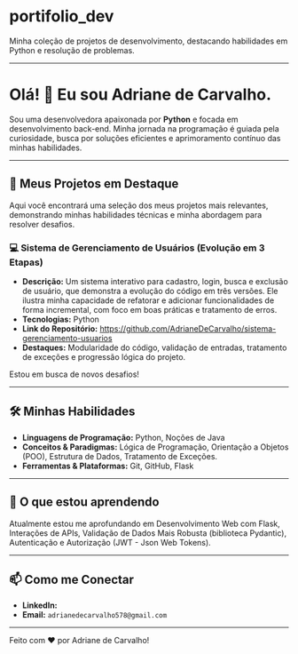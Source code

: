 # portifolio_dev
Minha coleção de projetos de desenvolvimento, destacando habilidades em Python e resolução de problemas.

---

# Olá! :wave:  Eu sou Adriane de Carvalho.
Sou uma desenvolvedora apaixonada por **Python** e focada em desenvolvimento back-end. Minha jornada na programação é guiada pela curiosidade, busca por soluções eficientes e aprimoramento contínuo das minhas habilidades.

---

## 🚀 Meus Projetos em Destaque
Aqui você encontrará uma seleção dos meus projetos mais relevantes, demonstrando minhas habilidades técnicas e minha abordagem para resolver desafios.


###  💻 Sistema de Gerenciamento de Usuários (Evolução em 3 Etapas)
* **Descrição:** Um sistema interativo para cadastro, login, busca e exclusão de usuário, que demonstra a evolução do código em três versões. Ele ilustra minha capacidade de refatorar e adicionar funcionalidades de forma incremental, com foco em boas práticas e tratamento de erros.
* **Tecnologias:** Python
* **Link do Repositório:** https://github.com/AdrianeDeCarvalho/sistema-gerenciamento-usuarios
* **Destaques:** Modularidade do código, validação de entradas, tratamento de exceções e progressão lógica do projeto.


Estou em busca de novos desafios!

---

## 🛠️ Minhas Habilidades

* **Linguagens de Programação:** Python, Noções de Java
* **Conceitos & Paradigmas:** Lógica de Programação, Orientação a Objetos (POO), Estrutura de Dados, Tratamento de Exceções.
* **Ferramentas & Plataformas:** Git, GitHub, Flask

---

##  🌱  O que estou aprendendo
Atualmente estou me aprofundando em Desenvolvimento Web com Flask, Interações de APIs, Validação de Dados Mais Robusta (biblioteca Pydantic), Autenticação e Autorização (JWT - Json Web Tokens).

---

## 📫 Como me Conectar
* **LinkedIn:**
* **Email:** `adrianedecarvalho578@gmail.com`

---

Feito com ❤️ por Adriane de Carvalho!
